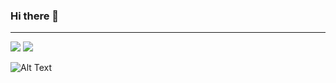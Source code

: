 ### Hi there 👋

<!--
**aaryanporwal/aaryanporwal** is a ✨ _special_ ✨ repository because its `README.md` (this file) appears on your GitHub profile.

Here are some ideas to get you started:

- 🔭 I’m currently working on ...
- 🌱 I’m currently learning ...
- 👯 I’m looking to collaborate on ...
- 🤔 I’m looking for help with ...
- 💬 Ask me about ...
- 📫 How to reach me: ...
- 😄 Pronouns: ...
- ⚡ Fun fact: ...
-->
<hr>
<img src="https://komarev.com/ghpvc/?username=aaryanporwal&color=ff69b4" />  
<img src="https://github-readme-stats.vercel.app/api?username=aaryanporwal&count_private=true&show_icons=true&title_color=0c45ff&text_color=000&icon_color=0c45ff&include_all_commits=true" />


![Alt Text](https://media.giphy.com/media/vFKqnCdLPNOKc/giphy.gif)

